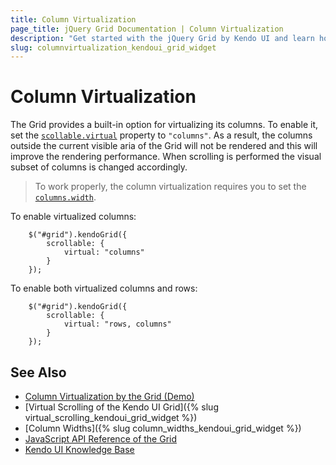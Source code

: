 ```yaml
---
title: Column Virtualization
page_title: jQuery Grid Documentation | Column Virtualization
description: "Get started with the jQuery Grid by Kendo UI and learn how to enable its column virtualization."
slug: columnvirtualization_kendoui_grid_widget
---
```


# Column Virtualization

The Grid provides a built-in option for virtualizing its columns. To enable it, set the [`scollable.virtual`](/api/javascript/ui/grid/configuration/scrollable.virtual) property to `"columns"`. As a result, the columns outside the current visible aria of the Grid will not be rendered and this will improve the rendering performance. When scrolling is performed the visual subset of columns is changed accordingly.

> To work properly, the column virtualization requires you to set the [`columns.width`](/api/javascript/ui/grid/configuration/columns.width).

To enable virtualized columns:

```
    $("#grid").kendoGrid({
        scrollable: {
            virtual: "columns"
        }
    });
```

To enable both virtualized columns and rows:

```
    $("#grid").kendoGrid({
        scrollable: {
            virtual: "rows, columns"
        }
    });

```

## See Also

* [Column Virtualization by the Grid (Demo)](https://demos.telerik.com/kendo-ui/grid/column-virtualization)
* [Virtual Scrolling of the Kendo UI Grid]({% slug virtual_scrolling_kendoui_grid_widget %})
* [Column Widths]({% slug column_widths_kendoui_grid_widget %})
* [JavaScript API Reference of the Grid](/api/javascript/ui/grid)
* [Kendo UI Knowledge Base](/knowledge-base)
